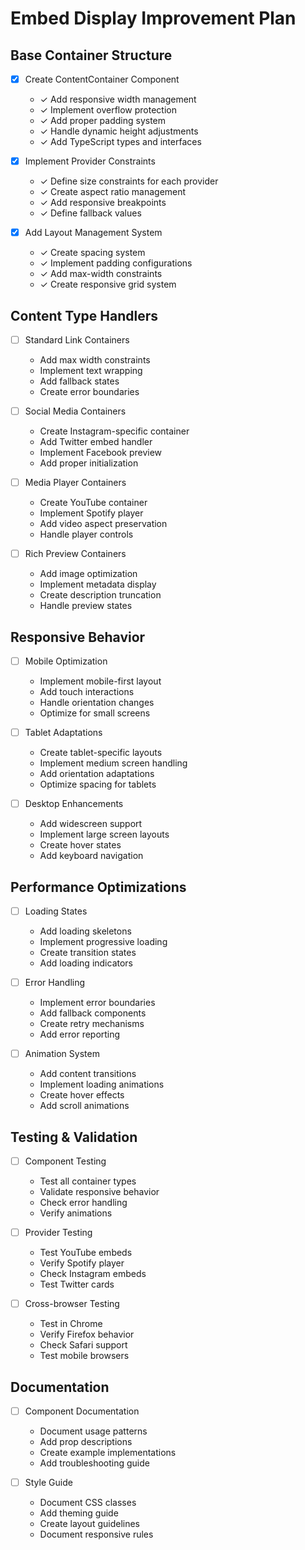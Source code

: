 # Embed Display Improvement Plan

## Base Container Structure

- [x] Create ContentContainer Component

  - ✓ Add responsive width management
  - ✓ Implement overflow protection
  - ✓ Add proper padding system
  - ✓ Handle dynamic height adjustments
  - ✓ Add TypeScript types and interfaces

- [x] Implement Provider Constraints

  - ✓ Define size constraints for each provider
  - ✓ Create aspect ratio management
  - ✓ Add responsive breakpoints
  - ✓ Define fallback values

- [x] Add Layout Management System
  - ✓ Create spacing system
  - ✓ Implement padding configurations
  - ✓ Add max-width constraints
  - ✓ Create responsive grid system

## Content Type Handlers

- [ ] Standard Link Containers

  - Add max width constraints
  - Implement text wrapping
  - Add fallback states
  - Create error boundaries

- [ ] Social Media Containers

  - Create Instagram-specific container
  - Add Twitter embed handler
  - Implement Facebook preview
  - Add proper initialization

- [ ] Media Player Containers

  - Create YouTube container
  - Implement Spotify player
  - Add video aspect preservation
  - Handle player controls

- [ ] Rich Preview Containers
  - Add image optimization
  - Implement metadata display
  - Create description truncation
  - Handle preview states

## Responsive Behavior

- [ ] Mobile Optimization

  - Implement mobile-first layout
  - Add touch interactions
  - Handle orientation changes
  - Optimize for small screens

- [ ] Tablet Adaptations

  - Create tablet-specific layouts
  - Implement medium screen handling
  - Add orientation adaptations
  - Optimize spacing for tablets

- [ ] Desktop Enhancements
  - Add widescreen support
  - Implement large screen layouts
  - Create hover states
  - Add keyboard navigation

## Performance Optimizations

- [ ] Loading States

  - Add loading skeletons
  - Implement progressive loading
  - Create transition states
  - Add loading indicators

- [ ] Error Handling

  - Implement error boundaries
  - Add fallback components
  - Create retry mechanisms
  - Add error reporting

- [ ] Animation System
  - Add content transitions
  - Implement loading animations
  - Create hover effects
  - Add scroll animations

## Testing & Validation

- [ ] Component Testing

  - Test all container types
  - Validate responsive behavior
  - Check error handling
  - Verify animations

- [ ] Provider Testing

  - Test YouTube embeds
  - Verify Spotify player
  - Check Instagram embeds
  - Test Twitter cards

- [ ] Cross-browser Testing
  - Test in Chrome
  - Verify Firefox behavior
  - Check Safari support
  - Test mobile browsers

## Documentation

- [ ] Component Documentation

  - Document usage patterns
  - Add prop descriptions
  - Create example implementations
  - Add troubleshooting guide

- [ ] Style Guide
  - Document CSS classes
  - Add theming guide
  - Create layout guidelines
  - Document responsive rules
